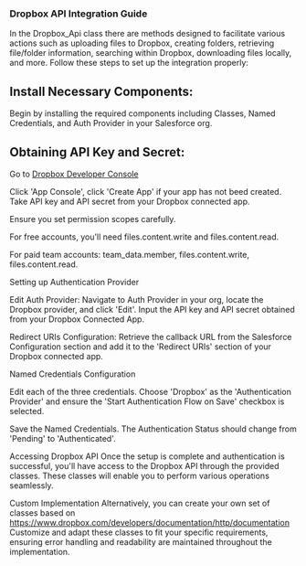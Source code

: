 ### Dropbox API Integration Guide

In the Dropbox_Api class there are methods designed to facilitate various actions such as uploading files to Dropbox, creating folders, retrieving file/folder information, searching within Dropbox, downloading files locally, and more. Follow these steps to set up the integration properly:

## Install Necessary Components: 

Begin by installing the required components including Classes, Named Credentials, and Auth Provider in your Salesforce org.

## Obtaining API Key and Secret: 

Go to [Dropbox Developer Console](https://www.dropbox.com/developers/reference/getting-started)

Click 'App Console', click 'Create App' if your app has not beed created. Take API key and API secret from your Dropbox connected app.

Ensure you set permission scopes carefully. 

For free accounts, you'll need files.content.write and files.content.read.

For paid team accounts: team_data.member, files.content.write, files.content.read.


Setting up Authentication Provider

Edit Auth Provider: Navigate to Auth Provider in your org, locate the Dropbox provider, and click 'Edit'. Input the API key and API secret obtained from your Dropbox Connected App.

Redirect URIs Configuration: Retrieve the callback URL from the Salesforce Configuration section and add it to the 'Redirect URIs' section of your Dropbox connected app.

Named Credentials Configuration

Edit each of the three credentials. Choose 'Dropbox' as the 'Authentication Provider' and ensure the 'Start Authentication Flow on Save' checkbox is selected.

Save the Named Credentials. The Authentication Status should change from 'Pending' to 'Authenticated'.

Accessing Dropbox API
Once the setup is complete and authentication is successful, you'll have access to the Dropbox API through the provided classes. These classes will enable you to perform various operations seamlessly.

Custom Implementation
Alternatively, you can create your own set of classes based on https://www.dropbox.com/developers/documentation/http/documentation
Customize and adapt these classes to fit your specific requirements, ensuring error handling and readability are maintained throughout the implementation.


